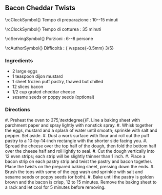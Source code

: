 ## Bacon Cheddar Twists

\rcClockSymbol{} Tempo di preparazione
: 10--15 minuti

\rcClockSymbol{} Tempo di cotturea
: 35 minuti

\rcServingSymbol{} Porzioni
: 6--8 persone

\rcAuthorSymbol{} Difficoltà
: { \vspace{-0.5mm} 3/5}

### Ingredients

- 2 large eggs
- 1 teaspoon dijon mustard
- 1 sheet frozen puff pastry, thawed but chilled
- 12 slices bacon
- 1/2 cup grated cheddar cheese
- sesame seeds or poppy seeds (optional)

### Directions
#. Preheat the oven to 375\,\textdegree{}F. Line a baking sheet with parchment paper and spray lightly with nonstick spray.
#. Whisk together the eggs, mustard and a splash of water until smooth; sprinkle with salt and pepper. Set aside.
#. Dust a work surface with flour and roll out the puff pastry to a 10-by-14-inch rectangle with the shorter side facing you. 
#. Spread the cheese over the top half of the dough, then fold the bottom half over the cheese half and roll lightly to seal. 
#. Cut the dough vertically into 12 even strips; each strip will be slightly thinner than 1 inch.
#. Place a bacon strip on each pastry strip and twist the pastry and bacon together. Place the twists on the prepared baking sheet, pressing down the ends. 
#. Brush the tops with some of the egg wash and sprinkle with salt and sesame seeds or poppy seeds (or both).
#. Bake until the pastry is golden brown and the bacon is crisp, 12 to 15 minutes. Remove the baking sheet to a rack and let cool for 5 minutes before removing.